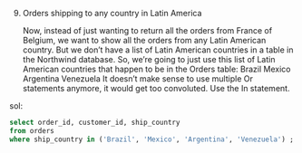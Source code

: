 9. Orders shipping to any country in Latin America

   Now, instead of just wanting to return all the orders from France of Belgium, we want to show all the orders from any Latin American country. But we don’t have a list of Latin American countries in a table in the Northwind database. So, we’re going to just use this list of Latin American countries that happen to be in the Orders table:
   Brazil
   Mexico
   Argentina
   Venezuela
   It doesn’t make sense to use multiple Or statements anymore, it would get too convoluted. Use the In statement.

sol:

```sql
select order_id, customer_id, ship_country
from orders
where ship_country in ('Brazil', 'Mexico', 'Argentina', 'Venezuela') ;
```
